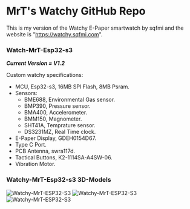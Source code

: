 # MrT's Watchy GitHub Repo
This is my version of the Watchy E-Paper smartwatch by sqfmi and the website is "https://watchy.sqfmi.com".

### Watch-MrT-Esp32-s3
***Current Version = V1.2***

Custom watchy specifications:
- MCU, Esp32-s3, 16MB SPI Flash, 8MB Psram.
- Sensors:
   - BME688, Environmental Gas sensor.
   - BMP390, Pressure sensor.
   - BMA400, Accelerometer.
   - BMM150, Magnometer.
   - SHT41A, Temprature sensor.
   - DS3231MZ, Real Time clock.
- E-Paper Display, GDEH0154D67.
- Type C Port.
- PCB Antenna, swra117d.
- Tactical Buttons, K2-1114SA-A4SW-06.
- Vibration Motor.

### Watchy-MrT-Esp32-s3 3D-Models
<img src="https://github.com/MrT-Stephens/Watchy_MrT/blob/main/Watchy-MrT-ESP32-S3-V1.1/unknown-4.png?raw=true" title="Watchy-MrT-ESP32-S3">
<img src="https://github.com/MrT-Stephens/Watchy_MrT/blob/main/Watchy-MrT-ESP32-S3-V1.1/unknown-5.png?raw=true" title="Watchy-MrT-ESP32-S3">
<img src="https://github.com/MrT-Stephens/Watchy_MrT/blob/main/Watchy-MrT-ESP32-S3-V1.1/unknown-6.png?raw=true" title="Watchy-MrT-ESP32-S3">
